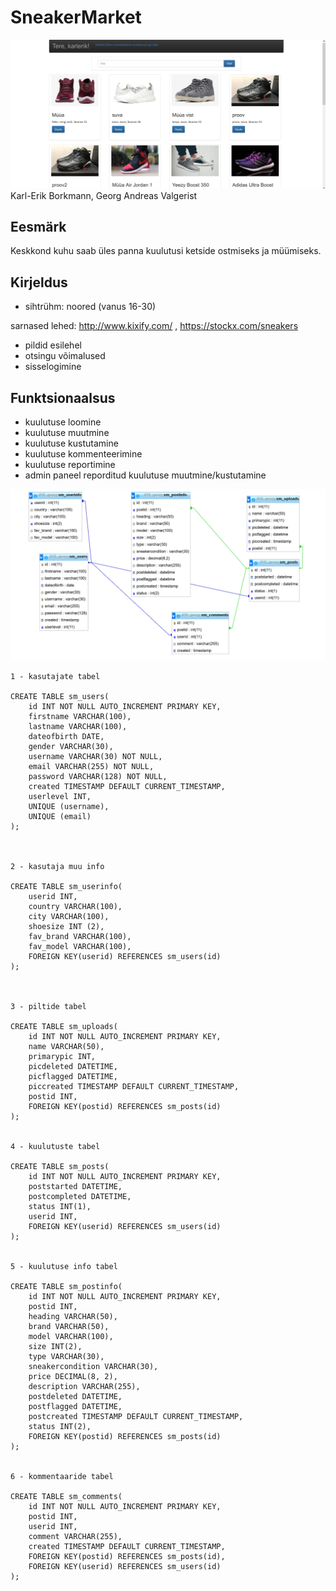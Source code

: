 
# SneakerMarket
![Preview](esileht.png)
Karl-Erik Borkmann, Georg Andreas Valgerist

## Eesmärk
Keskkond kuhu saab üles panna kuulutusi ketside ostmiseks ja müümiseks.


## Kirjeldus
* sihtrühm: noored (vanus 16-30)


sarnased lehed: http://www.kixify.com/ , https://stockx.com/sneakers
 * pildid esilehel
 * otsingu võimalused
 * sisselogimine
 
## Funktsionaalsus
 * kuulutuse loomine
 * kuulutuse muutmine
 * kuulutuse kustutamine
 * kuulutuse kommenteerimine
 * kuulutuse reportimine
 * admin paneel reporditud kuulutuse muutmine/kustutamine


![Preview](db.png)
```
1 - kasutajate tabel

CREATE TABLE sm_users(
	id INT NOT NULL AUTO_INCREMENT PRIMARY KEY,
	firstname VARCHAR(100),
	lastname VARCHAR(100),
	dateofbirth DATE,
	gender VARCHAR(30),
	username VARCHAR(30) NOT NULL,
	email VARCHAR(255) NOT NULL,
	password VARCHAR(128) NOT NULL,
	created TIMESTAMP DEFAULT CURRENT_TIMESTAMP,
	userlevel INT,
	UNIQUE (username),
	UNIQUE (email)
);



2 - kasutaja muu info

CREATE TABLE sm_userinfo(
	userid INT,
	country VARCHAR(100),
	city VARCHAR(100),
	shoesize INT (2),
	fav_brand VARCHAR(100),
	fav_model VARCHAR(100),
	FOREIGN KEY(userid) REFERENCES sm_users(id)
);



3 - piltide tabel

CREATE TABLE sm_uploads(
	id INT NOT NULL AUTO_INCREMENT PRIMARY KEY,
	name VARCHAR(50),
	primarypic INT,
	picdeleted DATETIME,
	picflagged DATETIME,
	piccreated TIMESTAMP DEFAULT CURRENT_TIMESTAMP,
	postid INT,
	FOREIGN KEY(postid) REFERENCES sm_posts(id)
);


4 - kuulutuste tabel

CREATE TABLE sm_posts(
	id INT NOT NULL AUTO_INCREMENT PRIMARY KEY,
	poststarted DATETIME,
	postcompleted DATETIME,
	status INT(1),
	userid INT,
	FOREIGN KEY(userid) REFERENCES sm_users(id)
);


5 - kuulutuse info tabel

CREATE TABLE sm_postinfo(
	id INT NOT NULL AUTO_INCREMENT PRIMARY KEY,
	postid INT,
	heading VARCHAR(50),
	brand VARCHAR(50),
	model VARCHAR(100),
	size INT(2),
	type VARCHAR(30),
	sneakercondition VARCHAR(30),
	price DECIMAL(8, 2),
	description VARCHAR(255),
	postdeleted DATETIME,
	postflagged DATETIME,
	postcreated TIMESTAMP DEFAULT CURRENT_TIMESTAMP,
	status INT(2),
	FOREIGN KEY(postid) REFERENCES sm_posts(id)
);


6 - kommentaaride tabel

CREATE TABLE sm_comments(
	id INT NOT NULL AUTO_INCREMENT PRIMARY KEY,
	postid INT,
	userid INT,
	comment VARCHAR(255),
	created TIMESTAMP DEFAULT CURRENT_TIMESTAMP,
	FOREIGN KEY(postid) REFERENCES sm_posts(id),
	FOREIGN KEY(userid) REFERENCES sm_users(id)
);
```
 


 
 
 
 
 
 
 
 
 
 
 
 
 
 
 
 
 
